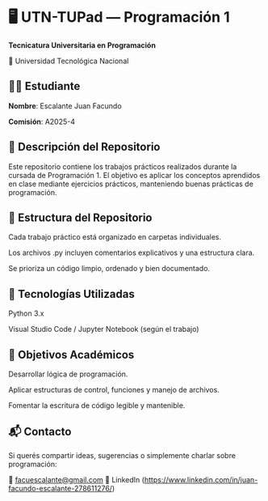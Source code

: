 # 🖥️ UTN-TUPad — Programación 1
**Tecnicatura Universitaria en Programación**

📍 Universidad Tecnológica Nacional

## 👨‍🎓 Estudiante
**Nombre**: Escalante Juan Facundo

**Comisión**: A2025-4

## 📁 Descripción del Repositorio

Este repositorio contiene los trabajos prácticos realizados durante la cursada de Programación 1. El objetivo es aplicar los conceptos aprendidos en clase mediante ejercicios prácticos, manteniendo buenas prácticas de programación.


## 🧱 Estructura del Repositorio
Cada trabajo práctico está organizado en carpetas individuales.

Los archivos .py incluyen comentarios explicativos y una estructura clara.

Se prioriza un código limpio, ordenado y bien documentado.


## 🚀 Tecnologías Utilizadas
Python 3.x

Visual Studio Code / Jupyter Notebook (según el trabajo)


## 📌 Objetivos Académicos
Desarrollar lógica de programación.

Aplicar estructuras de control, funciones y manejo de archivos.

Fomentar la escritura de código legible y mantenible.

## 📬 Contacto
Si querés compartir ideas, sugerencias o simplemente charlar sobre programación:

📧 facuescalante@gmail.com 🔗 LinkedIn (https://www.linkedin.com/in/juan-facundo-escalante-278611276/)








